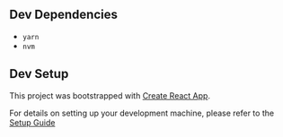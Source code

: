 
## Dev Dependencies
- `yarn`
- `nvm`

## Dev Setup

This project was bootstrapped with [Create React App](https://github.com/facebook/create-react-app).

For details on setting up your development machine, please refer to the [Setup Guide](https://github.com/appsmithorg/appsmith/blob/release/contributions/ClientSetup.md)


